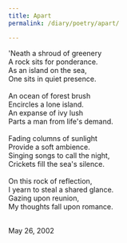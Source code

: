 ```yaml
---
title: Apart
permalink: /diary/poetry/apart/

---
```

<div class="poetry">

'Neath a shroud of greenery<br/>
A rock sits for ponderance.<br/>
As an island on the sea,<br/>
One sits in quiet presence.<br/>
<br/>
An ocean of forest brush<br/>
Encircles a lone island.<br/>
An expanse of ivy lush<br/>
Parts a man from life's demand.<br/>
<br/>
Fading columns of sunlight<br/>
Provide a soft ambience.<br/>
Singing songs to call the night,<br/>
Crickets fill the sea's silence.<br/>
<br/>
On this rock of reflection,<br/>
I yearn to steal a shared glance.<br/>
Gazing upon reunion,<br/>
My thoughts fall upon romance.<br/>
<br/>

<div class="poetry_date">May 26, 2002</div>



</div>
